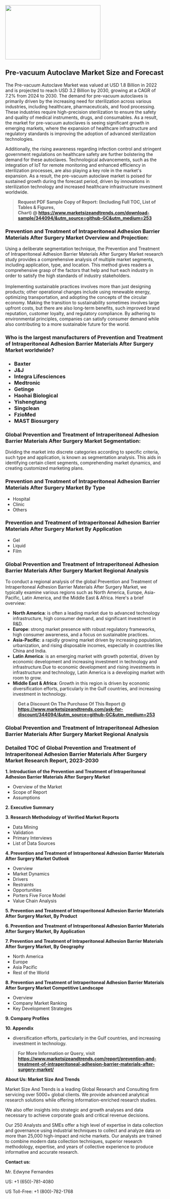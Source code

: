 <p><img class="alignnone size-medium wp-image-20088" src="https://ffe5etoiles.com/wp-content/uploads/2024/12/MST1-300x171.png" alt="" width="300" height="171" /></p><h2>Pre-vacuum Autoclave Market Size and Forecast</h2><p>The Pre-vacuum Autoclave Market was valued at USD 1.8 Billion in 2022 and is projected to reach USD 3.2 Billion by 2030, growing at a CAGR of 7.2% from 2024 to 2030. The demand for pre-vacuum autoclaves is primarily driven by the increasing need for sterilization across various industries, including healthcare, pharmaceuticals, and food processing. These industries require high-precision sterilization to ensure the safety and quality of medical instruments, drugs, and consumables. As a result, the market for pre-vacuum autoclaves is seeing significant growth in emerging markets, where the expansion of healthcare infrastructure and regulatory standards is improving the adoption of advanced sterilization technologies.</p><p>Additionally, the rising awareness regarding infection control and stringent government regulations on healthcare safety are further bolstering the demand for these autoclaves. Technological advancements, such as the integration of IoT for remote monitoring and enhanced efficiency in sterilization processes, are also playing a key role in the market's expansion. As a result, the pre-vacuum autoclave market is poised for sustained growth during the forecast period, driven by innovations in sterilization technology and increased healthcare infrastructure investment worldwide.</p></p><blockquote id="" class=""><strong>Request PDF Sample Copy of Report: (Including Full TOC, List of Tables &amp; Figures, Chart)&nbsp;@&nbsp;<strong><a href="https://www.marketsizeandtrends.com/download-sample/344094/&utm_source=github-GC&utm_medium=253" target="_blank">https://www.marketsizeandtrends.com/download-sample/344094/&utm_source=github-GC&utm_medium=253</a></strong></strong></blockquote><h3 id="" class="">Prevention and Treatment of Intraperitoneal Adhesion Barrier Materials After Surgery Market&nbsp;Overview and Projection:</h3><p id="" class="">Using a deliberate segmentation technique, the Prevention and Treatment of Intraperitoneal Adhesion Barrier Materials After Surgery Market research study provides a comprehensive analysis of multiple market segments, including application, type, and location. This method gives readers a comprehensive grasp of the factors that help and hurt each industry in order to satisfy the high standards of industry stakeholders. <br /> <br />Implementing sustainable practices involves more than just designing products; other operational changes include using renewable energy, optimizing transportation, and adopting the concepts of the circular economy. Making the transition to sustainability sometimes involves large upfront costs, but there are also long-term benefits, such improved brand reputation, customer loyalty, and regulatory compliance. By adhering to environmental principles, companies can satisfy consumer demand while also contributing to a more sustainable future for the world.</p><h3 id="" class="">Who is the largest manufacturers of&nbsp;Prevention and Treatment of Intraperitoneal Adhesion Barrier Materials After Surgery Market worldwide?</h3><h3 class=""><p><ul><li>Baxter </li><li> J&J </li><li> Integra Lifesciences </li><li> Medtronic </li><li> Getinge </li><li> Haohai Biological </li><li> Yishengtang </li><li> Singclean </li><li> FzioMed </li><li> MAST Biosurgery</li></ul></p></h3><h3 id="" class="">Global&nbsp;Prevention and Treatment of Intraperitoneal Adhesion Barrier Materials After Surgery Market Segmentation:</h3><p id="" class="">Dividing the market into discrete categories according to specific criteria, such type and application, is known as segmentation analysis. This aids in identifying certain client segments, comprehending market dynamics, and creating customized marketing plans.</p><h3 id="" class="">Prevention and Treatment of Intraperitoneal Adhesion Barrier Materials After Surgery Market&nbsp;By Type</h3><p><p><ul><li>Hospital</li><li> Clinic</li><li> Others</p></li></ul></p></p><h3 id="" class="">Prevention and Treatment of Intraperitoneal Adhesion Barrier Materials After Surgery Market&nbsp;By Application</h3><p class=""><p><ul><li>Gel</li><li> Liquid</li><li> Film</li></ul></p></p><h3 id="" class="">Global Prevention and Treatment of Intraperitoneal Adhesion Barrier Materials After Surgery Market Regional Analysis</h3><p id="" class="">To conduct a regional analysis of the global Prevention and Treatment of Intraperitoneal Adhesion Barrier Materials After Surgery Market, we typically examine various regions such as North America, Europe, Asia-Pacific, Latin America, and the Middle East &amp; Africa. Here's a brief overview:</p><ul><li><strong>North America</strong>: is often a leading market due to advanced technology infrastructure, high consumer demand, and significant investment in R&amp;D.</li><li><strong>Europe</strong>: strong market presence with robust regulatory frameworks, high consumer awareness, and a focus on sustainable practices.</li><li><strong>Asia-Pacific</strong>: a rapidly growing market driven by increasing population, urbanization, and rising disposable incomes, especially in countries like China and India.</li><li><strong>Latin America</strong>: is an emerging market with growth potential, driven by economic development and increasing investment in technology and infrastructure.Due to economic development and rising investments in infrastructure and technology, Latin America is a developing market with room to grow.</li><li><strong>Middle East &amp; Africa</strong>: Growth in this region is driven by economic diversification efforts, particularly in the Gulf countries, and increasing investment in technology.</li></ul><blockquote id="" class=""><strong>Get a Discount On The Purchase Of This Report @ <strong><a href="https://www.marketsizeandtrends.com/ask-for-discount/344094/&utm_source=github-GC&utm_medium=253" target="_blank">https://www.marketsizeandtrends.com/ask-for-discount/344094/&utm_source=github-GC&utm_medium=253</a></strong></strong></blockquote><h3 id="" class="">Global Prevention and Treatment of Intraperitoneal Adhesion Barrier Materials After Surgery Market Regional Analysis</h3><h3 id="" class="">Detailed TOC of Global Prevention and Treatment of Intraperitoneal Adhesion Barrier Materials After Surgery Market Research Report, 2023-2030</h3><p id="" class=""><strong>1. Introduction of the Prevention and Treatment of Intraperitoneal Adhesion Barrier Materials After Surgery Market</strong></p><ul><li>Overview of the Market</li><li>Scope of Report</li><li>Assumptions</li></ul><p id="" class=""><strong>2. Executive Summary</strong></p><p id="" class=""><strong>3. Research Methodology of Verified Market Reports</strong></p><ul><li>Data Mining</li><li>Validation</li><li>Primary Interviews</li><li>List of Data Sources</li></ul><p id="" class=""><strong>4. Prevention and Treatment of Intraperitoneal Adhesion Barrier Materials After Surgery Market Outlook</strong></p><ul><li>Overview</li><li>Market Dynamics</li><li>Drivers</li><li>Restraints</li><li>Opportunities</li><li>Porters Five Force Model</li><li>Value Chain Analysis</li></ul><p id="" class=""><strong>5. Prevention and Treatment of Intraperitoneal Adhesion Barrier Materials After Surgery Market, By Product</strong></p><p id="" class=""><strong>6. Prevention and Treatment of Intraperitoneal Adhesion Barrier Materials After Surgery Market, By Application</strong></p><p id="" class=""><strong>7. Prevention and Treatment of Intraperitoneal Adhesion Barrier Materials After Surgery Market, By Geography</strong></p><ul><li>North America</li><li>Europe</li><li>Asia Pacific</li><li>Rest of the World</li></ul><p id="" class=""><strong>8. Prevention and Treatment of Intraperitoneal Adhesion Barrier Materials After Surgery Market Competitive Landscape</strong></p><ul><li>Overview</li><li>Company Market Ranking</li><li>Key Development Strategies</li></ul><p id="" class=""><strong>9. Company Profiles</strong></p><p id="" class=""><strong>10. Appendix</strong></p><ul><li>diversification efforts, particularly in the Gulf countries, and increasing investment in technology.</li></ul><blockquote id="" class=""><strong>For More Information or Query, visit <strong><strong><a href="https://www.marketsizeandtrends.com/report/prevention-and-treatment-of-intraperitoneal-adhesion-barrier-materials-after-surgery-market/" target="_blank">https://www.marketsizeandtrends.com/report/prevention-and-treatment-of-intraperitoneal-adhesion-barrier-materials-after-surgery-market/</a></strong></strong></strong></blockquote><p id="" class=""><strong>About Us: Market Size And Trends</strong></p><p id="" class="">Market Size And Trends is a leading Global Research and Consulting firm servicing over 5000+ global clients. We provide advanced analytical research solutions while offering information-enriched research studies.</p><p id="" class="">We also offer insights into strategic and growth analyses and data necessary to achieve corporate goals and critical revenue decisions.</p><p id="" class="">Our 250 Analysts and SMEs offer a high level of expertise in data collection and governance using industrial techniques to collect and analyze data on more than 25,000 high-impact and niche markets. Our analysts are trained to combine modern data collection techniques, superior research methodology, expertise, and years of collective experience to produce informative and accurate research.</p><p id="" class=""><strong>Contact us:</strong></p><p id="" class="">Mr. Edwyne Fernandes</p><p id="" class="">US: +1 (650)-781-4080</p><p id="" class="">US Toll-Free: +1 (800)-782-1768</p>
